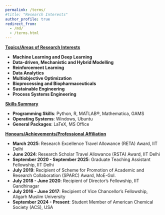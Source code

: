```yaml
---
permalink: /terms/
#title: "Research Interests"
author_profile: true
redirect_from: 
  - /md/
  - /terms.html
---
```




<ins>**Topics/Areas of Research Interests**</ins>
- **Machine Learning and Deep Learning**  
- **Data-driven, Mechanistic and Hybrid Modelling**  
- **Reinforcement Learning**
- **Data Analytics**
- **Multiobjective Optimization**
- **Bioprocessing and Biopharmaceuticals**  
- **Sustainable Engineering**
- **Process Systems Engineering** <br>


<ins>**Skills Summary**</ins>
- **Programming Skills**: Python, R, MATLAB®, Mathematica, GAMS
- **Operating Systems**: Windows, Ubuntu
- **General Packages**: LaTeX, MS Office


<ins>**Honours/Achievements/Professional Affiliation**</ins>


- **March 2025**: Research Excellence Travel Allowance (RETA) Award, IIT Delhi
- **June 2024**: Research Scholar Travel Allowance (RSTA) Award, IIT Delhi
- **September 2020 - September 2025**: Graduate Teaching Assistant Fellowship, IIT Delhi
- **July 2019**: Recipient of Scheme for Promotion of Academic and Research Collaboration (SPARC) Award, MoE-GoI.
- **July 2018 - June 2020**: Recipient of Director’s Fellowship, IIT Gandhinagar
- **July 2016 - June 2017**: Recipient of Vice Chancellor’s Fellowship, Aligarh Muslim University
- **September 2024 - Present**: Student Member of American Chemical Society (ACS), USA
